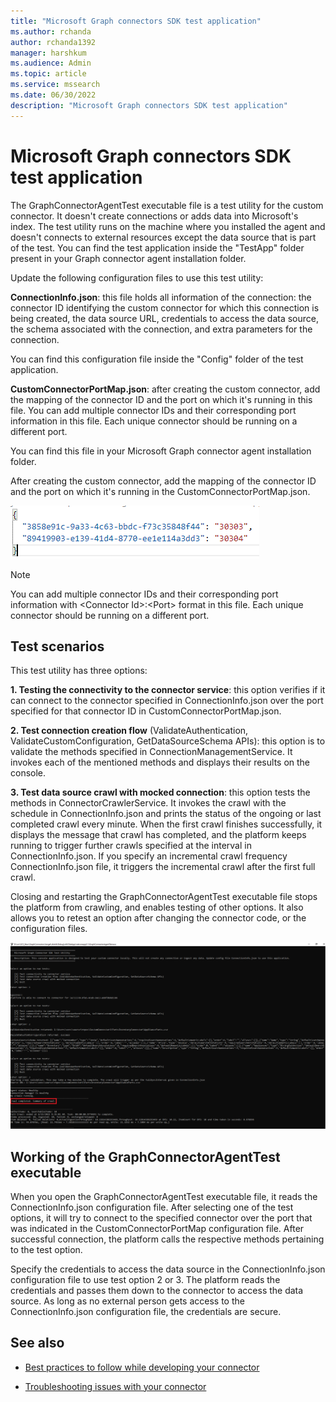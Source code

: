 ```yaml
---
title: "Microsoft Graph connectors SDK test application"
ms.author: rchanda
author: rchanda1392
manager: harshkum
ms.audience: Admin
ms.topic: article
ms.service: mssearch
ms.date: 06/30/2022
description: "Microsoft Graph connectors SDK test application"
---
```


# Microsoft Graph connectors SDK test application

The GraphConnectorAgentTest executable file is a test utility for the custom connector. It doesn't create connections or adds data into Microsoft's index. The test utility runs on the machine where you installed the agent and doesn't connects to external resources except the data source that is part of the test.
You can find the test application inside the "TestApp" folder present in your Graph connector agent installation folder.

Update the following configuration files to use this test utility:

**ConnectionInfo.json**: this file holds all information of the connection: the connector ID identifying the custom connector for which this connection is being created, the data source URL, credentials to access the data source, the schema associated with the connection, and extra parameters for the connection.

You can find this configuration file inside the "Config" folder of the test application.

**CustomConnectorPortMap.json**: after creating the custom connector, add the mapping of the connector ID and the port on which it's running in this file. You can add multiple connector IDs and their corresponding port information in this file. Each unique connector should be running on a different port.

You can find this file in your Microsoft Graph connector agent installation folder.

After creating the custom connector, add the mapping of the connector ID and the port on which it's running in the CustomConnectorPortMap.json.

![Port mapping graphics](media/connectors-sdk/port.png)

>[!Note]
>You can add multiple connector IDs and their corresponding port information with \<Connector Id>:\<Port> format in this file. Each unique connector should be running on a different port.

## Test scenarios

This test utility has three options:

**1. Testing the connectivity to the connector service**: this option verifies if it can connect to the connector specified in ConnectionInfo.json over the port specified for that connector ID in CustomConnectorPortMap.json.

**2. Test connection creation flow** (ValidateAuthentication, ValidateCustomConfiguration, GetDataSourceSchema APIs): this option is to validate the methods specified in ConnectionManagementService. It invokes each of the mentioned methods and displays their results on the console.

**3. Test data source crawl with mocked connection**: this option tests the methods in ConnectorCrawlerService. It invokes the crawl with the schedule in ConnectionInfo.json and prints the status of the ongoing or last completed crawl every minute. When the first crawl finishes successfully, it displays the message that crawl has completed, and the platform keeps running to trigger further crawls specified at the interval in ConnectionInfo.json. If you specify an incremental crawl frequency ConnectionInfo.json file, it triggers the incremental crawl after the first full crawl.

Closing and restarting the GraphConnectorAgentTest executable file stops the platform from crawling, and enables testing of other options. It also allows you to retest an option after changing the connector code, or the configuration files.

![Crawl testing](media/connectors-sdk/testcomplete.png)

## Working of the GraphConnectorAgentTest executable

When you open the GraphConnectorAgentTest executable file, it reads the ConnectionInfo.json configuration file. After selecting one of the test options, it will try to connect to the specified connector over the port that was indicated in the CustomConnectorPortMap configuration file. After successful connection, the platform calls the respective methods pertaining to the test option.

Specify the credentials to access the data source in the ConnectionInfo.json configuration file to use test option 2 or 3. The platform reads the credentials and passes them down to the connector to access the data source. As long as no external person gets access to the ConnectionInfo.json configuration file, the credentials are secure.

## See also

* [Best practices to follow while developing your connector](/MicrosoftSearch/custom-connector-sdk-best-practices)

* [Troubleshooting issues with your connector](/MicrosoftSearch/custom-connector-sdk-troubleshooting)
